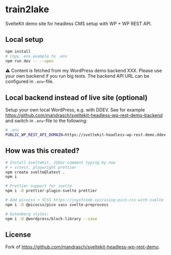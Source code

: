 # train2lake

SvelteKit demo site for headless CMS setup with WP + WP REST API.

## Local setup

```bash
npm install
# Copy .env.example to .env
npm run dev -- --open
```

⚠️ Content is fetched from my WordPress demo backend XXX. Please use your own backend if you run big tests. The backend API URL can be configured in `.env`-file.

## Local backend instead of live site (optional)

Setup your own local WordPress, e.g. with DDEV. See for example https://github.com/mandrasch/sveltekit-headless-wp-rest-demo-backend and switch in `.env`-file to the following:

```bash
# .env
PUBLIC_WP_REST_API_DOMAIN=https://sveltekit-headless-wp-rest-demo.ddev.site
```

## How was this created?

```bash
# Install SvelteKit, JSDoc comment typing by now
# + vitest, playwright prettier
npm create svelte@latest .
npm i

# Prettier support for svelte
npm i -D prettier-plugin-svelte prettier

# Add picocss + SCSS https://joyofcode.xyz/using-pico-css-with-svelte
npm i -D @picocss/pico sass svelte-preprocess

# Gutenberg styles:
npm i -D @wordpress/block-library --save
```

## License

Fork of https://github.com/mandrasch/sveltekit-headless-wp-rest-demo.